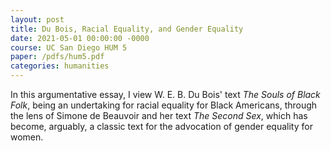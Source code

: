 ```yaml
---
layout: post
title: Du Bois, Racial Equality, and Gender Equality
date: 2021-05-01 00:00:00 -0000
course: UC San Diego HUM 5
paper: /pdfs/hum5.pdf
categories: humanities
---
```

In this argumentative essay, I view W. E. B. Du Bois' text <em>The Souls of Black Folk</em>, being an undertaking for racial equality for Black Americans, through the lens of Simone de Beauvoir and her text <em>The Second Sex</em>, which has become, arguably, a classic text for the advocation of gender equality for women.
